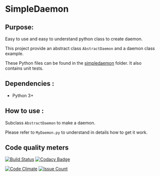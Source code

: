 # SimpleDaemon


## Purpose:

Easy to use and easy to understand python class to create daemon.

This project provide an abstract class `AbstractDaemon` and a daemon class example.

These Python files can be found in the [simpledaemon](https://github.com/toast254/SimpleDaemon/tree/master/simpledaemon) folder. It also contains unit tests.


## Dependencies :

  - Python 3+


## How to use :

Subclass `AbstractDaemon` to make a daemon.

Please refer to `MyDaemon.py` to understand in details how to get it work.


## Code quality meters

[![Build Status](https://travis-ci.org/toast254/SimpleDaemon.svg?branch=master)](https://travis-ci.org/toast254/SimpleDaemon)
[![Codacy Badge](https://api.codacy.com/project/badge/Grade/dd1ed35fdf464e4894a6b3ba18bd29dd)](https://www.codacy.com/app/toast254/SimpleDaemon?utm_source=github.com&amp;utm_medium=referral&amp;utm_content=toast254/SimpleDaemon&amp;utm_campaign=Badge_Grade)

[![Code Climate](https://codeclimate.com/github/toast254/SimpleDaemon/badges/gpa.svg)](https://codeclimate.com/github/toast254/SimpleDaemon)
[![Issue Count](https://codeclimate.com/github/toast254/SimpleDaemon/badges/issue_count.svg)](https://codeclimate.com/github/toast254/SimpleDaemon)
